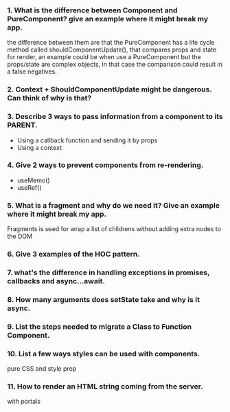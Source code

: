 
### 1.  What is the difference between Component and PureComponent? give an example where it might break my app.
the difference between them are that the PureComponent has a life cycle method called shouldComponentUpdate(), that compares props and state for render, an example could be when use a PureComponent but the props/state are complex objects, in that case the comparison could result in a false negatives.
    
### 2.  Context + ShouldComponentUpdate might be dangerous. Can think of why is that?

    
### 3.  Describe 3 ways to pass information from a component to its PARENT.

 - Using a callback function and sending it by props
 - Using a context

    
### 4.  Give 2 ways to prevent components from re-rendering.

 - useMemo()
 - useRef()

    
### 5.  What is a fragment and why do we need it? Give an example where it might break my app.
Fragments is used for wrap a list of childrens without adding extra nodes to the DOM
    
### 6.  Give 3 examples of the HOC pattern.
    
### 7.  what's the difference in handling exceptions in promises, callbacks and async...await.
    
### 8.  How many arguments does setState take and why is it async.
    
### 9.  List the steps needed to migrate a Class to Function Component.
    
### 10.  List a few ways styles can be used with components.
pure CSS and style prop
    
### 11.  How to render an HTML string coming from the server.
with portals
